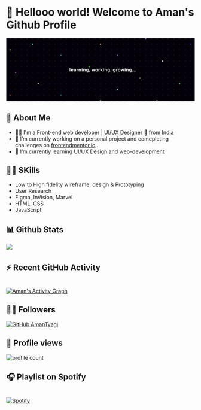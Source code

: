 
# 👋 Hellooo world! Welcome to Aman's Github Profile

<img src="https://raw.githubusercontent.com/amantyagi994/amantyagi994/main/assets/Twitter%20header%20-%201.png">


## 🤵 About Me

- 👨‍💻 I'm a Front-end web developer | UI/UX Designer 🎨 from India
- 🔭 I’m currently working on a personal project and comepleting challenges on [frontendmentor.io](https://www.frontendmentor.io/) .
- 🌱 I’m currently learning UI/UX Design and web-development

<!-- - 📫 How to reach me:  -->


## 🤹‍♂️ SKills

 - Low to High fidelity wireframe, design & Prototyping
 - User Research
 - Figma, InVision, Marvel
 - HTML, CSS
 - JavaScript



<!--
- 👯 I’m looking to collaborate on ...
- 🤔 I’m looking for help with ...
- 💬 Ask me about ...

- 😄 Pronouns: ...
- ⚡ Fun fact: ...
-->


## 📊 Github Stats
 
[![](https://github-readme-stats.vercel.app/api?username=amantyagi994&include_all_commits=true&count_private=true&show_icons=true&line_height=20&title_color=FFFFFF&icon_color=FFFFFF&text_color=FFFFFF&bg_color=0D1117)](https://github.com/anuraghazra/github-readme-stats)


## ⚡ Recent GitHub Activity

 <br/>
 <a href="https://github.com/ashutosh00710/github-readme-activity-graph"><img alt="Aman's Activity Graph" src="https://activity-graph.herokuapp.com/graph?username=amantyagi994&custom_title=Aman__Tyagi's%20Contribution%20Graph&bg_color=000000&color=C5AB63&line=C1CBD8&point=FFFFFF&hide_border=true" /></a>
 <br/>



<!-- [![Spotify](https://github-readme-remake.vercel.app/api/spotify)](https://open.spotify.com/playlist/0VZLNEZRlZJG8Ggd04e25U?si=9d2daea1a3494255) -->


## 🙋‍♀️ Followers

[![GitHub AmanTyagi](https://img.shields.io/github/followers/amantyagi994?label=follow&style=social)](https://github.com/amantyagi994)

## 👀 Profile views

![profile count](https://komarev.com/ghpvc/?username=amantyagi994&color=blueviolet&style=plastic)


## 🎧 Playlist on Spotify

<br/>
<a href="https://open.spotify.com/user/wn2dn4pw1tahyxg1jpj4r2lpm"/>
  <img src="https://spotify-recently-played-readme.vercel.app/api?user=wn2dn4pw1tahyxg1jpj4r2lpm&count=6" alt="Spotify" />
</a>


